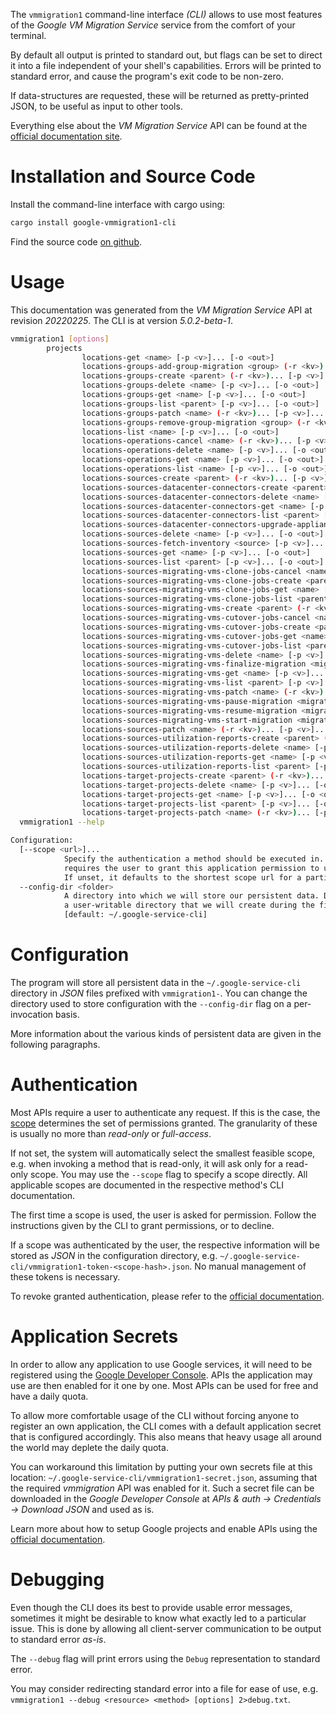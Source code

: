 <!---
DO NOT EDIT !
This file was generated automatically from 'src/generator/templates/cli/README.md.mako'
DO NOT EDIT !
-->
The `vmmigration1` command-line interface *(CLI)* allows to use most features of the *Google VM Migration Service* service from the comfort of your terminal.

By default all output is printed to standard out, but flags can be set to direct it into a file independent of your shell's
capabilities. Errors will be printed to standard error, and cause the program's exit code to be non-zero.

If data-structures are requested, these will be returned as pretty-printed JSON, to be useful as input to other tools.

Everything else about the *VM Migration Service* API can be found at the
[official documentation site](https://cloud.google.com/migrate/compute-engine).

# Installation and Source Code

Install the command-line interface with cargo using:

```bash
cargo install google-vmmigration1-cli
```

Find the source code [on github](https://github.com/Byron/google-apis-rs/tree/main/gen/vmmigration1-cli).

# Usage

This documentation was generated from the *VM Migration Service* API at revision *20220225*. The CLI is at version *5.0.2-beta-1*.

```bash
vmmigration1 [options]
        projects
                locations-get <name> [-p <v>]... [-o <out>]
                locations-groups-add-group-migration <group> (-r <kv>)... [-p <v>]... [-o <out>]
                locations-groups-create <parent> (-r <kv>)... [-p <v>]... [-o <out>]
                locations-groups-delete <name> [-p <v>]... [-o <out>]
                locations-groups-get <name> [-p <v>]... [-o <out>]
                locations-groups-list <parent> [-p <v>]... [-o <out>]
                locations-groups-patch <name> (-r <kv>)... [-p <v>]... [-o <out>]
                locations-groups-remove-group-migration <group> (-r <kv>)... [-p <v>]... [-o <out>]
                locations-list <name> [-p <v>]... [-o <out>]
                locations-operations-cancel <name> (-r <kv>)... [-p <v>]... [-o <out>]
                locations-operations-delete <name> [-p <v>]... [-o <out>]
                locations-operations-get <name> [-p <v>]... [-o <out>]
                locations-operations-list <name> [-p <v>]... [-o <out>]
                locations-sources-create <parent> (-r <kv>)... [-p <v>]... [-o <out>]
                locations-sources-datacenter-connectors-create <parent> (-r <kv>)... [-p <v>]... [-o <out>]
                locations-sources-datacenter-connectors-delete <name> [-p <v>]... [-o <out>]
                locations-sources-datacenter-connectors-get <name> [-p <v>]... [-o <out>]
                locations-sources-datacenter-connectors-list <parent> [-p <v>]... [-o <out>]
                locations-sources-datacenter-connectors-upgrade-appliance <datacenter-connector> (-r <kv>)... [-p <v>]... [-o <out>]
                locations-sources-delete <name> [-p <v>]... [-o <out>]
                locations-sources-fetch-inventory <source> [-p <v>]... [-o <out>]
                locations-sources-get <name> [-p <v>]... [-o <out>]
                locations-sources-list <parent> [-p <v>]... [-o <out>]
                locations-sources-migrating-vms-clone-jobs-cancel <name> (-r <kv>)... [-p <v>]... [-o <out>]
                locations-sources-migrating-vms-clone-jobs-create <parent> (-r <kv>)... [-p <v>]... [-o <out>]
                locations-sources-migrating-vms-clone-jobs-get <name> [-p <v>]... [-o <out>]
                locations-sources-migrating-vms-clone-jobs-list <parent> [-p <v>]... [-o <out>]
                locations-sources-migrating-vms-create <parent> (-r <kv>)... [-p <v>]... [-o <out>]
                locations-sources-migrating-vms-cutover-jobs-cancel <name> (-r <kv>)... [-p <v>]... [-o <out>]
                locations-sources-migrating-vms-cutover-jobs-create <parent> (-r <kv>)... [-p <v>]... [-o <out>]
                locations-sources-migrating-vms-cutover-jobs-get <name> [-p <v>]... [-o <out>]
                locations-sources-migrating-vms-cutover-jobs-list <parent> [-p <v>]... [-o <out>]
                locations-sources-migrating-vms-delete <name> [-p <v>]... [-o <out>]
                locations-sources-migrating-vms-finalize-migration <migrating-vm> (-r <kv>)... [-p <v>]... [-o <out>]
                locations-sources-migrating-vms-get <name> [-p <v>]... [-o <out>]
                locations-sources-migrating-vms-list <parent> [-p <v>]... [-o <out>]
                locations-sources-migrating-vms-patch <name> (-r <kv>)... [-p <v>]... [-o <out>]
                locations-sources-migrating-vms-pause-migration <migrating-vm> (-r <kv>)... [-p <v>]... [-o <out>]
                locations-sources-migrating-vms-resume-migration <migrating-vm> (-r <kv>)... [-p <v>]... [-o <out>]
                locations-sources-migrating-vms-start-migration <migrating-vm> (-r <kv>)... [-p <v>]... [-o <out>]
                locations-sources-patch <name> (-r <kv>)... [-p <v>]... [-o <out>]
                locations-sources-utilization-reports-create <parent> (-r <kv>)... [-p <v>]... [-o <out>]
                locations-sources-utilization-reports-delete <name> [-p <v>]... [-o <out>]
                locations-sources-utilization-reports-get <name> [-p <v>]... [-o <out>]
                locations-sources-utilization-reports-list <parent> [-p <v>]... [-o <out>]
                locations-target-projects-create <parent> (-r <kv>)... [-p <v>]... [-o <out>]
                locations-target-projects-delete <name> [-p <v>]... [-o <out>]
                locations-target-projects-get <name> [-p <v>]... [-o <out>]
                locations-target-projects-list <parent> [-p <v>]... [-o <out>]
                locations-target-projects-patch <name> (-r <kv>)... [-p <v>]... [-o <out>]
  vmmigration1 --help

Configuration:
  [--scope <url>]...
            Specify the authentication a method should be executed in. Each scope
            requires the user to grant this application permission to use it.
            If unset, it defaults to the shortest scope url for a particular method.
  --config-dir <folder>
            A directory into which we will store our persistent data. Defaults to
            a user-writable directory that we will create during the first invocation.
            [default: ~/.google-service-cli]

```

# Configuration

The program will store all persistent data in the `~/.google-service-cli` directory in *JSON* files prefixed with `vmmigration1-`.  You can change the directory used to store configuration with the `--config-dir` flag on a per-invocation basis.

More information about the various kinds of persistent data are given in the following paragraphs.

# Authentication

Most APIs require a user to authenticate any request. If this is the case, the [scope][scopes] determines the 
set of permissions granted. The granularity of these is usually no more than *read-only* or *full-access*.

If not set, the system will automatically select the smallest feasible scope, e.g. when invoking a
method that is read-only, it will ask only for a read-only scope. 
You may use the `--scope` flag to specify a scope directly. 
All applicable scopes are documented in the respective method's CLI documentation.

The first time a scope is used, the user is asked for permission. Follow the instructions given 
by the CLI to grant permissions, or to decline.

If a scope was authenticated by the user, the respective information will be stored as *JSON* in the configuration
directory, e.g. `~/.google-service-cli/vmmigration1-token-<scope-hash>.json`. No manual management of these tokens
is necessary.

To revoke granted authentication, please refer to the [official documentation][revoke-access].

# Application Secrets

In order to allow any application to use Google services, it will need to be registered using the 
[Google Developer Console][google-dev-console]. APIs the application may use are then enabled for it
one by one. Most APIs can be used for free and have a daily quota.

To allow more comfortable usage of the CLI without forcing anyone to register an own application, the CLI
comes with a default application secret that is configured accordingly. This also means that heavy usage
all around the world may deplete the daily quota.

You can workaround this limitation by putting your own secrets file at this location: 
`~/.google-service-cli/vmmigration1-secret.json`, assuming that the required *vmmigration* API 
was enabled for it. Such a secret file can be downloaded in the *Google Developer Console* at 
*APIs & auth -> Credentials -> Download JSON* and used as is.

Learn more about how to setup Google projects and enable APIs using the [official documentation][google-project-new].


# Debugging

Even though the CLI does its best to provide usable error messages, sometimes it might be desirable to know
what exactly led to a particular issue. This is done by allowing all client-server communication to be 
output to standard error *as-is*.

The `--debug` flag will print errors using the `Debug` representation to standard error.

You may consider redirecting standard error into a file for ease of use, e.g. `vmmigration1 --debug <resource> <method> [options] 2>debug.txt`.


[scopes]: https://developers.google.com/+/api/oauth#scopes
[revoke-access]: http://webapps.stackexchange.com/a/30849
[google-dev-console]: https://console.developers.google.com/
[google-project-new]: https://developers.google.com/console/help/new/
